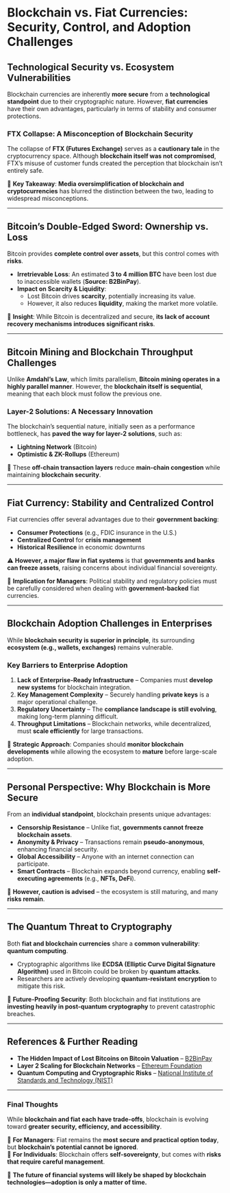# **Blockchain vs. Fiat Currencies: Security, Control, and Adoption Challenges**

## **Technological Security vs. Ecosystem Vulnerabilities**
Blockchain currencies are inherently **more secure** from a **technological standpoint** due to their cryptographic nature. However, **fiat currencies** have their own advantages, particularly in terms of stability and consumer protections.

### **FTX Collapse: A Misconception of Blockchain Security**
The collapse of **FTX (Futures Exchange)** serves as a **cautionary tale** in the cryptocurrency space. Although **blockchain itself was not compromised**, FTX’s misuse of customer funds created the perception that blockchain isn’t entirely safe. 

🔹 **Key Takeaway**: **Media oversimplification of blockchain and cryptocurrencies** has blurred the distinction between the two, leading to widespread misconceptions.

---

## **Bitcoin’s Double-Edged Sword: Ownership vs. Loss**
Bitcoin provides **complete control over assets**, but this control comes with **risks**. 

- **Irretrievable Loss**: An estimated **3 to 4 million BTC** have been lost due to inaccessible wallets (**Source: B2BinPay**).
- **Impact on Scarcity & Liquidity**: 
  - Lost Bitcoin drives **scarcity**, potentially increasing its value.
  - However, it also reduces **liquidity**, making the market more volatile.

🚀 **Insight**: While Bitcoin is decentralized and secure, **its lack of account recovery mechanisms introduces significant risks**.

---

## **Bitcoin Mining and Blockchain Throughput Challenges**
Unlike **Amdahl’s Law**, which limits parallelism, **Bitcoin mining operates in a highly parallel manner**. However, the **blockchain itself is sequential**, meaning that each block must follow the previous one.

### **Layer-2 Solutions: A Necessary Innovation**
The blockchain’s sequential nature, initially seen as a performance bottleneck, has **paved the way for layer-2 solutions**, such as:
- **Lightning Network** (Bitcoin)
- **Optimistic & ZK-Rollups** (Ethereum)

🔹 These **off-chain transaction layers** reduce **main-chain congestion** while maintaining **blockchain security**.

---

## **Fiat Currency: Stability and Centralized Control**
Fiat currencies offer several advantages due to their **government backing**:

- **Consumer Protections** (e.g., FDIC insurance in the U.S.)
- **Centralized Control** for **crisis management**
- **Historical Resilience** in economic downturns

⚠ **However, a major flaw in fiat systems** is that **governments and banks can freeze assets**, raising concerns about individual financial sovereignty.

🔹 **Implication for Managers**: Political stability and regulatory policies must be carefully considered when dealing with **government-backed** fiat currencies.

---

## **Blockchain Adoption Challenges in Enterprises**
While **blockchain security is superior in principle**, its surrounding **ecosystem (e.g., wallets, exchanges)** remains vulnerable.

### **Key Barriers to Enterprise Adoption**
1. **Lack of Enterprise-Ready Infrastructure** – Companies must **develop new systems** for blockchain integration.
2. **Key Management Complexity** – Securely handling **private keys** is a major operational challenge.
3. **Regulatory Uncertainty** – The **compliance landscape is still evolving**, making long-term planning difficult.
4. **Throughput Limitations** – Blockchain networks, while decentralized, must **scale efficiently** for large transactions.

📌 **Strategic Approach**: Companies should **monitor blockchain developments** while allowing the ecosystem to **mature** before large-scale adoption.

---

## **Personal Perspective: Why Blockchain is More Secure**
From an **individual standpoint**, blockchain presents unique advantages:

- **Censorship Resistance** – Unlike fiat, **governments cannot freeze blockchain assets**.
- **Anonymity & Privacy** – Transactions remain **pseudo-anonymous**, enhancing financial security.
- **Global Accessibility** – Anyone with an internet connection can participate.
- **Smart Contracts** – Blockchain expands beyond currency, enabling **self-executing agreements** (e.g., **NFTs, DeFi**).

🔹 **However, caution is advised** – the ecosystem is still maturing, and many **risks remain**.

---

## **The Quantum Threat to Cryptography**
Both **fiat and blockchain currencies** share a **common vulnerability**: **quantum computing**.

- Cryptographic algorithms like **ECDSA (Elliptic Curve Digital Signature Algorithm)** used in Bitcoin could be broken by **quantum attacks**.
- Researchers are actively developing **quantum-resistant encryption** to mitigate this risk.

🔹 **Future-Proofing Security**: Both blockchain and fiat institutions are **investing heavily in post-quantum cryptography** to prevent catastrophic breaches.

---

## **References & Further Reading**
- **The Hidden Impact of Lost Bitcoins on Bitcoin Valuation** – [B2BinPay](https://b2binpay.com/en/news/the-hidden-impact-of-lost-bitcoins-on-bitcoin-valuation#:~:text=It%20is%20estimated%20that%20between,to%20about%2016%20million%20BTC.)
- **Layer 2 Scaling for Blockchain Networks** – [Ethereum Foundation](https://ethereum.org/en/developers/docs/scaling/layer-2/)
- **Quantum Computing and Cryptographic Risks** – [National Institute of Standards and Technology (NIST)](https://csrc.nist.gov/Projects/Post-Quantum-Cryptography)

---

### **Final Thoughts**
While **blockchain and fiat each have trade-offs**, blockchain is evolving toward **greater security, efficiency, and accessibility**. 

🔹 **For Managers**: Fiat remains the **most secure and practical option today**, but **blockchain’s potential cannot be ignored**.  
🔹 **For Individuals**: Blockchain offers **self-sovereignty**, but comes with **risks that require careful management**.  

🚀 **The future of financial systems will likely be shaped by blockchain technologies—adoption is only a matter of time.**
